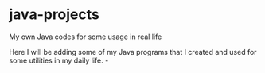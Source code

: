 # java-projects
My own Java codes for some usage in real life

Here I will be adding some of my Java programs that I created and used for some utilities in my daily life. -
